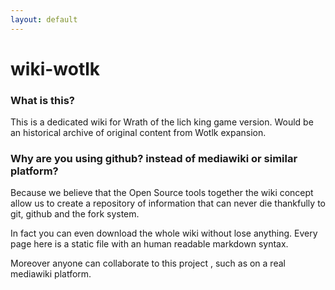 ```yaml
---
layout: default
---
```


# wiki-wotlk

### What is this?

This is a dedicated wiki for Wrath of the lich king game version. Would be an historical archive of original content from Wotlk expansion.

### Why are you using github? instead of mediawiki or similar platform?

Because we believe that the Open Source tools together the wiki concept allow us to create a repository of information that can never die
thankfully to git, github and the fork system.

In fact you can even download the whole wiki without lose anything. Every page here is a static file with an human readable markdown syntax.

Moreover anyone can collaborate to this project , such as on a real mediawiki platform.
